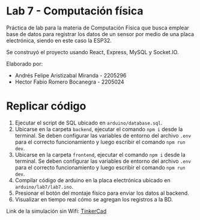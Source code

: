 # Lab 7 - Computación física

Práctica de lab para la materia de Computación Física que busca emplear base de datos para registrar los datos de un sensor por medio de una placa electrónica, siendo en este caso la ESP32.

Se construyó el proyecto usando React, Express, MySQL y Socket.IO.

Elaborado por:

-   Andrés Felipe Aristizabal Miranda - 2205296
-   Hector Fabio Romero Bocanegra - 2205024

# Replicar código

1. Ejecutar el script de SQL ubicado en `arduino/database.sql`.
2. Ubicarse en la carpeta `backend`, ejecutar el comando `npm i` desde la terminal. Se deben configurar las variables de entorno del archivo `.env` para el correcto funcionamiento y luego escribir el comando `npm run dev`.
3. Ubicarse en la carpeta `frontend`, ejecutar el comando `npm i` desde la terminal. Se deben configurar las variables de entorno del archivo `.env` para el correcto funcionamiento y luego escribir el comando `npm run dev`.
4. Compilar código de arduino en la placa electrónica ubicado en `arduino/lab7/lab7.ino`.
5. Presionar el botón del montaje físico para enviar los datos al backend.
6. Visualizar en tiempo real cómo se agregan los registros a la BD.

Link de la simulación sin Wifi: [TinkerCad](https://www.tinkercad.com/things/4IiUlkDJXRS-lab-7/editel?sharecode=T2p1n8Z0sK4aICtIzAQKOnAbZ6oBtCkgAVybwplvX9A)
